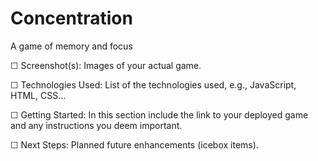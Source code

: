 # Concentration

A game of memory and focus

☐ Screenshot(s): Images of your actual game.

☐ Technologies Used: List of the technologies used, e.g., JavaScript, HTML, CSS...

☐ Getting Started: In this section include the link to your deployed game and any instructions you deem important.

☐ Next Steps: Planned future enhancements (icebox items).

<!-- ### Code examples

```js
const bar = 'foo';
```

```css
* {
    box-sizing: border-box;
}
```

inline code example `git add .` .

### Lists

-   item 1
-   item 2
-   item 3

1. num 1
2. num 2
3. num 3

### Links

-   [Google](https://google.com)
-   [styles.css](./styles.css)

### Embedded images

![](https://placedog.net/500) -->
